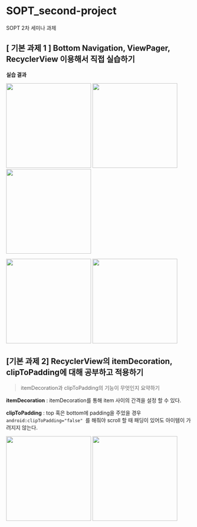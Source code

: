 
# SOPT_second-project

SOPT 2차 세미나 과제

## [ 기본 과제 1 ] Bottom Navigation, ViewPager, RecyclerView 이용해서 직접 실습하기

**실습 결과**

<p float="left">

  <img width="230" src="https://user-images.githubusercontent.com/63586451/81278778-18dcc280-9091-11ea-887d-a4333f08037f.png">

  <img width="230" src="https://user-images.githubusercontent.com/63586451/81278841-3447cd80-9091-11ea-956e-f337f8b45d6b.png">

  <img width="230" src="https://user-images.githubusercontent.com/63586451/81278846-36119100-9091-11ea-949b-8a5e2fb7290b.png">
  
<p>
  
<p float="left">
  <img width="230" src="https://user-images.githubusercontent.com/63586451/81278849-3742be00-9091-11ea-8294-327f7af96287.png"> 

  <img width="230" src="https://user-images.githubusercontent.com/63586451/81278854-390c8180-9091-11ea-9a74-196cc7c4edc2.png">
  
<p>

## [기본 과제 2] RecyclerView의 itemDecoration, clipToPadding에 대해 공부하고 적용하기

> itemDecoration과 clipToPadding의 기능이 무엇인지 요약하기

**itemDecoration**
: itemDecoration를 통해 item 사이의 간격을 설정 할 수 있다.

**clipToPadding**
: top 혹은 bottom에 padding을 주었을 경우 `android:clipToPadding="false" `를 해줘야 scroll 할 때 패딩이 있어도 아이템이 가려지지 않는다.


<p float="left">
  
  <img width="230" src="https://user-images.githubusercontent.com/63586451/81278857-3ad64500-9091-11ea-839d-aed727b30b40.png"> 

  <img width="230" src="https://user-images.githubusercontent.com/63586451/81278865-3ca00880-9091-11ea-88a4-b1e601394d92.png">
  
<p>

